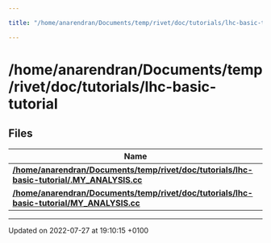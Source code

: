 ```yaml
---

title: "/home/anarendran/Documents/temp/rivet/doc/tutorials/lhc-basic-tutorial"

---
```


# /home/anarendran/Documents/temp/rivet/doc/tutorials/lhc-basic-tutorial



## Files

| Name           |
| -------------- |
| **[/home/anarendran/Documents/temp/rivet/doc/tutorials/lhc-basic-tutorial/.MY_ANALYSIS.cc](http://example.org/files/_8my__analysis_8cc/#file-.my-analysis.cc)**  |
| **[/home/anarendran/Documents/temp/rivet/doc/tutorials/lhc-basic-tutorial/MY_ANALYSIS.cc](http://example.org/files/my__analysis_8cc/#file-my-analysis.cc)**  |






-------------------------------

Updated on 2022-07-27 at 19:10:15 +0100
